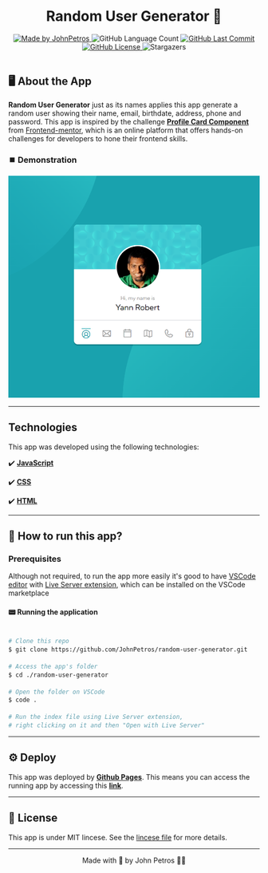 <h1 align="center">
    Random User Generator 👥
</h1>

<div align="center">
   <a href="https://github.com/JohnPetros">
      <img alt="Made by JohnPetros" src="https://img.shields.io/badge/made%20by-JohnPetros-blueviolet">
   </a>
   <img alt="GitHub Language Count" src="https://img.shields.io/github/languages/count/JohnPetros/random-user-generator">
   <a href="https://github.com/JohnPetros/random-user-generator/commits/main">
      <img alt="GitHub Last Commit" src="https://img.shields.io/github/last-commit/JohnPetros/random-user-generator">
   </a>
  </a>
   </a>
   <a href="https://github.com/JohnPetros/random-user-generator/blob/main/LICENSE.md">
      <img alt="GitHub License" src="https://img.shields.io/github/license/JohnPetros/random-user-generator">
   </a>
    <img alt="Stargazers" src="https://img.shields.io/github/stars/JohnPetros/random-user-generator?style=social">
</div>

<br>

## 🖥️ About the App

**Random User Generator** just as its names applies this app generate a random user showing their name, email, birthdate, address, phone and password. This app is inspired by the challenge [**Profile Card Component**](https://www.frontendmentor.io/challenges/profile-card-component-cfArpWshJ) from [Frontend-mentor](https://www.frontendmentor.io/), which is an online platform that offers hands-on challenges for developers to hone their frontend skills.

### ⏹️ Demonstration

![Demonstration of the App](preview.png)

---

## Technologies

This app was developed using the following technologies:

✔️ **[JavaScript](https://developer.mozilla.org/pt-BR/docs/Web/JavaScript)**

✔️ **[CSS](https://developer.mozilla.org/pt-BR/docs/Web/CSS)**

✔️ **[HTML](https://developer.mozilla.org/pt-BR/docs/Web/HTML)**

---

## 🚀 How to run this app?

### Prerequisites

Although not required, to run the app more easily it's good to have [VSCode editor](https://code.visualstudio.com/) with [Live Server extension](https://marketplace.visualstudio.com/items?itemName=ritwickdey.LiveServer), which can be installed on the VSCode marketplace

#### 📟 Running the application
```bash

# Clone this repo
$ git clone https://github.com/JohnPetros/random-user-generator.git

# Access the app's folder
$ cd ./random-user-generator

# Open the folder on VSCode
$ code .

# Run the index file using Live Server extension,
# right clicking on it and then "Open with Live Server"

```

---

## ⚙️ Deploy

This app was deployed by **[Github Pages](https://pages.github.com/)**. This means you can access the running app by accessing this **[link](https://johnpetros.github.io/random-user-generator/)**.

---

## 📝 License

This app is under MIT lincese. See the [lincese file](LICENSE) for more details.

---

<p align="center">
   Made with 💜 by John Petros 👋🏻
</p>
